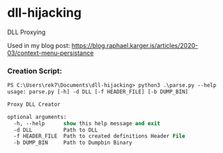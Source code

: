 # dll-hijacking
DLL Proxying

Used in my blog post: https://blog.raphael.karger.is/articles/2020-03/context-menu-persistance

### Creation Script:
```ps
PS C:\Users\rek7\Documents\dll-hijacking> python3 .\parse.py --help
usage: parse.py [-h] -d DLL [-f HEADER_FILE] [-b DUMP_BIN]

Proxy DLL Creator

optional arguments:
  -h, --help      show this help message and exit
  -d DLL          Path to DLL
  -f HEADER_FILE  Path to created definitions Header File
  -b DUMP_BIN     Path to Dumpbin Binary
```

